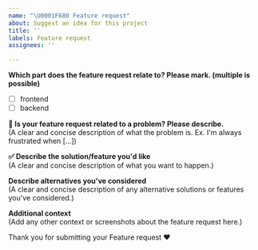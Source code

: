 ```yaml
---
name: "\U0001F680 Feature request"
about: Suggest an idea for this project
title: ''
labels: Feature request
assignees: ''

---
```


**Which part does the feature request relate to? Please mark. (multiple is possible)**  
- [ ] frontend
- [ ] backend

**😤 Is your feature request related to a problem? Please describe.**  
(A clear and concise description of what the problem is. Ex. I'm always frustrated when [...])  

**✅ Describe the solution/feature you'd like**  
(A clear and concise description of what you want to happen.)  

**Describe alternatives you've considered**  
(A clear and concise description of any alternative solutions or features you've considered.)  

**Additional context**  
(Add any other context or screenshots about the feature request here.)  
  
  
Thank you for submitting your Feature request ♥
